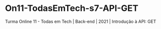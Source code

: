 # On11-TodasEmTech-s7-API-GET
Turma Online 11 - Todas em Tech | Back-end | 2021 | Introdução à API: GET
